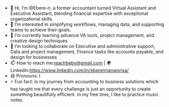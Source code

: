 - 👋 Hi, I’m @Ebere-n, a former accountant turned Virtual Assistant and Executive Assistant, blending financial expertise with exceptional organizational skills.
- 👀 I’m interested in simplifying workflows, managing data, and supporting teams to achieve their goals.
- 🌱 I’m currently learning advance VA tools, project management, and creative design techniques
- 💞️ I’m looking to collaborate on Executive and administrative support, Data and project management, Finance tasks like accounts payable, and design for businesses
- 📫 How to reach me:reachbeby@gmail.com | 🌍 LinkedIn:https://www.linkedin.com/in/eberennanworisa/
- 😄 Pronouns: I
- ⚡ Fun fact: Is my journey from accounting to business solutions which has taught me that every challenge is just an opportunity to create something beautifully efficient. In my free time, I like to practice music notes.


<!---
Ebere-n is a ✨ special ✨ repository because its `README.md` (this file) appears on your GitHub profile.
You can click the Preview link to take a look at your changes.
--->
